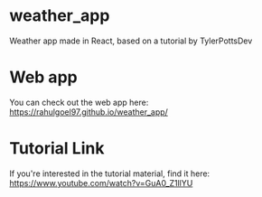 # weather_app
Weather app made in React, based on a tutorial by TylerPottsDev

# Web app
You can check out the web app here: https://rahulgoel97.github.io/weather_app/

# Tutorial Link
If you're interested in the tutorial material, find it here: https://www.youtube.com/watch?v=GuA0_Z1llYU
